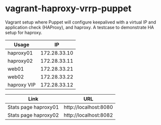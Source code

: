 vagrant-haproxy-vrrp-puppet
===========================

Vagrant setup where Puppet will configure keepalived with a virtual IP and application check (HAProxy), and haproxy. A testcase to demonstrate HA setup for haproxy.

Usage  |  IP
------------- | -------------
haproxy01 | 172.28.33.10
haproxy02  | 172.28.33.11
web01 | 172.28.33.21
web02 | 172.28.33.22
haproxy VIP | 172.28.33.12

Link | URL
------------- | -------------
Stats page haproxy01 | http://localhost:8080
Stats page haproxy02 | http://localhost:8082
